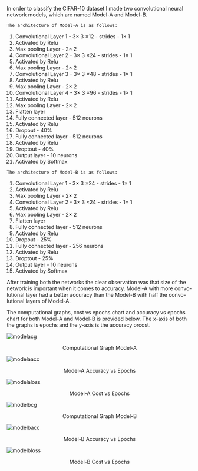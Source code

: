 In order to classify the CIFAR-10 dataset I made two convolutional neural network models, which are named Model-A and Model-B.
```
The architecture of Model-A is as follows:
```
1) Convolutional Layer 1 - 3× 3 ×12 - strides - 1× 1
2) Activated by Relu
3) Max pooling Layer - 2× 2
4) Convolutional Layer 2 - 3× 3 ×24 - strides - 1× 1
5) Activated by Relu
6) Max pooling Layer - 2× 2
7) Convolutional Layer 3 - 3× 3 ×48 - strides - 1× 1
8) Activated by Relu
9) Max pooling Layer - 2× 2
10) Convolutional Layer 4 - 3× 3 ×96 - strides - 1× 1
11) Activated by Relu
12) Max pooling Layer - 2× 2
13) Flatten layer
14) Fully connected layer - 512 neurons
15) Activated by Relu
16) Dropout - 40%
17) Fully connected layer - 512 neurons
18) Activated by Relu
19) Droptout - 40%
20) Output layer - 10 neurons
21) Activated by Softmax

```
The architecture of Model-B is as follows:
```
1) Convolutional Layer 1 - 3× 3 ×24 - strides - 1× 1
2) Activated by Relu
3) Max pooling Layer - 2× 2
4) Convolutional Layer 2 - 3× 3 ×24 - strides - 1× 1
5) Activated by Relu
6) Max pooling Layer - 2× 2
7) Flatten layer
8) Fully connected layer - 512 neurons
9) Activated by Relu
10) Dropout - 25%
11) Fully connected layer - 256 neurons
12) Activated by Relu
13) Droptout - 25%
14) Output layer - 10 neurons
15) Activated by Softmax

After training both the networks the clear observation was that size of the network is important when it comes to accuracy. Model-A with more convo-
lutional layer had a better accuracy than the Model-B with half the convo-lutional layers of Model-A.

The computational graphs, cost vs epochs chart and accuracy vs epochs
chart for both Model-A and Model-B is provided below.
The x-axis of both the graphs is epochs and the y-axis is the accuracy orcost.

![modelacg](https://user-images.githubusercontent.com/25164326/33798870-a0f9921e-dcee-11e7-811c-c347533d9c61.png)
<p align="center">
Computational Graph Model-A
</p>

![modelaacc](https://user-images.githubusercontent.com/25164326/33798871-a2b72134-dcee-11e7-8bd8-536b3ab50dba.PNG)
<p align="center">
Model-A Accuracy vs Epochs
</p>

![modelaloss](https://user-images.githubusercontent.com/25164326/33798872-a746790c-dcee-11e7-8259-2c319b98131f.PNG)
<p align="center">
Model-A Cost vs Epochs
</p>

![modelbcg](https://user-images.githubusercontent.com/25164326/33798874-a9f7492e-dcee-11e7-94d1-c34c4ab2e546.png)
<p align="center">
Computational Graph Model-B
</p>

![modelbacc](https://user-images.githubusercontent.com/25164326/33798876-ac1719be-dcee-11e7-899a-1062e28eb0e1.PNG)
<p align="center">
Model-B Accuracy vs Epochs
</p>

![modelbloss](https://user-images.githubusercontent.com/25164326/33798877-ada07730-dcee-11e7-86f6-c174ae1843cb.PNG)
<p align="center">
Model-B Cost vs Epochs
</p>


